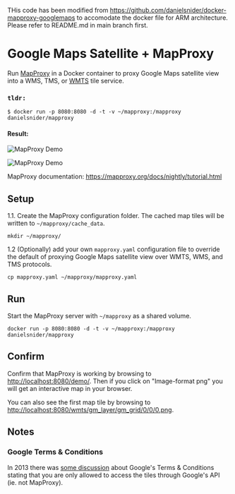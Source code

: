 THis code has been modified from https://github.com/danielsnider/docker-mapproxy-googlemaps to accomodate the docker file for ARM architecture. Please refer to README.md in main branch first.

# Google Maps Satellite + MapProxy

Run [MapProxy](https://mapproxy.org/) in a Docker container to proxy Google Maps satellite view into a WMS, TMS, or  [WMTS](https://en.wikipedia.org/wiki/Web_Map_Tile_Service) tile service. 

### `tldr:`

```
$ docker run -p 8080:8080 -d -t -v ~/mapproxy:/mapproxy danielsnider/mapproxy
```


#### Result:


![MapProxy Demo](https://github.com/danielsnider/docker-mapproxy-googlemaps/raw/master/readme-imgs/demo.PNG)

![MapProxy Demo](https://github.com/danielsnider/docker-mapproxy-googlemaps/raw/master/readme-imgs/googlemaps.PNG)

MapProxy documentation: https://mapproxy.org/docs/nightly/tutorial.html


## Setup

1.1. Create the MapProxy configuration folder. The cached map tiles will be written to `~/mapproxy/cache_data`.

```
mkdir ~/mapproxy/
```

1.2 (Optionally) add your own `mapproxy.yaml` configuration file to override the default of proxying Google Maps satellite view over WMTS, WMS, and TMS protocols.

```
cp mapproxy.yaml ~/mapproxy/mapproxy.yaml
```

## Run 

Start the MapProxy server with `~/mapproxy` as a shared volume.

```
docker run -p 8080:8080 -d -t -v ~/mapproxy:/mapproxy danielsnider/mapproxy
```

## Confirm 

Confirm that MapProxy is working by browsing to [http://localhost:8080/demo/](http://localhost:8080/demo/). Then if you click on "Image-format png" you will get an interactive map in your browser. 

You can also see the first map tile by browsing to [http://localhost:8080/wmts/gm_layer/gm_grid/0/0/0.png](http://localhost:8080/wmts/gm_layer/gm_grid/0/0/0.png).

## Notes

### Google Terms & Conditions 

In 2013 there was [some discussion](http://gis.stackexchange.com/questions/56982/how-to-use-mapproxy-to-serve-wms-from-reprojected-google-maps-tiles) about Google's Terms & Conditions stating that you are only allowed to access the tiles through Google's API (ie. not MapProxy).

